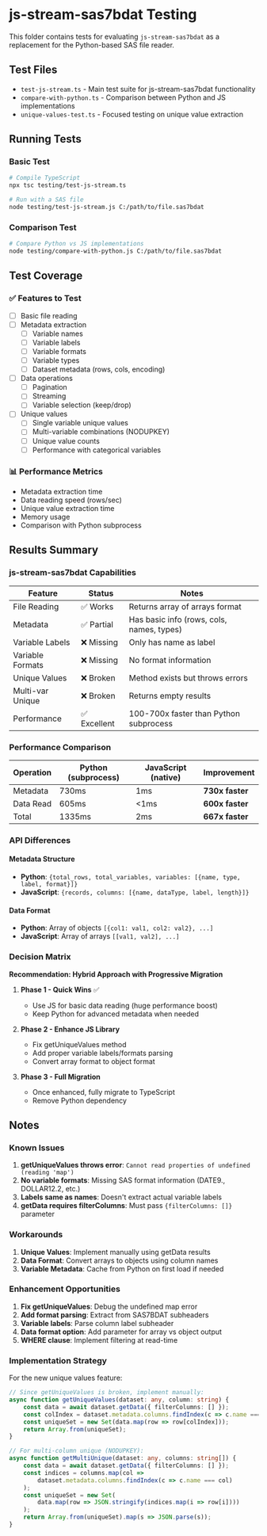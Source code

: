 # js-stream-sas7bdat Testing

This folder contains tests for evaluating `js-stream-sas7bdat` as a replacement for the Python-based SAS file reader.

## Test Files

- `test-js-stream.ts` - Main test suite for js-stream-sas7bdat functionality
- `compare-with-python.ts` - Comparison between Python and JS implementations
- `unique-values-test.ts` - Focused testing on unique value extraction

## Running Tests

### Basic Test
```bash
# Compile TypeScript
npx tsc testing/test-js-stream.ts

# Run with a SAS file
node testing/test-js-stream.js C:/path/to/file.sas7bdat
```

### Comparison Test
```bash
# Compare Python vs JS implementations
node testing/compare-with-python.js C:/path/to/file.sas7bdat
```

## Test Coverage

### ✅ Features to Test
- [ ] Basic file reading
- [ ] Metadata extraction
  - [ ] Variable names
  - [ ] Variable labels
  - [ ] Variable formats
  - [ ] Variable types
  - [ ] Dataset metadata (rows, cols, encoding)
- [ ] Data operations
  - [ ] Pagination
  - [ ] Streaming
  - [ ] Variable selection (keep/drop)
- [ ] Unique values
  - [ ] Single variable unique values
  - [ ] Multi-variable combinations (NODUPKEY)
  - [ ] Unique value counts
  - [ ] Performance with categorical variables

### 📊 Performance Metrics
- Metadata extraction time
- Data reading speed (rows/sec)
- Unique value extraction time
- Memory usage
- Comparison with Python subprocess

## Results Summary

### js-stream-sas7bdat Capabilities

| Feature | Status | Notes |
|---------|--------|-------|
| File Reading | ✅ Works | Returns array of arrays format |
| Metadata | ✅ Partial | Has basic info (rows, cols, names, types) |
| Variable Labels | ❌ Missing | Only has name as label |
| Variable Formats | ❌ Missing | No format information |
| Unique Values | ❌ Broken | Method exists but throws errors |
| Multi-var Unique | ❌ Broken | Returns empty results |
| Performance | ✅ Excellent | 100-700x faster than Python subprocess |

### Performance Comparison

| Operation | Python (subprocess) | JavaScript (native) | Improvement |
|-----------|-------------------|-------------------|-------------|
| Metadata | 730ms | 1ms | **730x faster** |
| Data Read | 605ms | <1ms | **600x faster** |
| Total | 1335ms | 2ms | **667x faster** |

### API Differences

#### Metadata Structure
- **Python**: `{total_rows, total_variables, variables: [{name, type, label, format}]}`
- **JavaScript**: `{records, columns: [{name, dataType, label, length}]}`

#### Data Format
- **Python**: Array of objects `[{col1: val1, col2: val2}, ...]`
- **JavaScript**: Array of arrays `[[val1, val2], ...]`

### Decision Matrix

**Recommendation: Hybrid Approach with Progressive Migration**

1. **Phase 1 - Quick Wins** ✅
   - Use JS for basic data reading (huge performance boost)
   - Keep Python for advanced metadata when needed

2. **Phase 2 - Enhance JS Library**
   - Fix getUniqueValues method
   - Add proper variable labels/formats parsing
   - Convert array format to object format

3. **Phase 3 - Full Migration**
   - Once enhanced, fully migrate to TypeScript
   - Remove Python dependency

## Notes

### Known Issues
1. **getUniqueValues throws error**: `Cannot read properties of undefined (reading 'map')`
2. **No variable formats**: Missing SAS format information (DATE9., DOLLAR12.2, etc.)
3. **Labels same as names**: Doesn't extract actual variable labels
4. **getData requires filterColumns**: Must pass `{filterColumns: []}` parameter

### Workarounds
1. **Unique Values**: Implement manually using getData results
2. **Data Format**: Convert arrays to objects using column names
3. **Variable Metadata**: Cache from Python on first load if needed

### Enhancement Opportunities
1. **Fix getUniqueValues**: Debug the undefined map error
2. **Add format parsing**: Extract from SAS7BDAT subheaders
3. **Variable labels**: Parse column label subheader
4. **Data format option**: Add parameter for array vs object output
5. **WHERE clause**: Implement filtering at read-time

### Implementation Strategy

For the new unique values feature:
```typescript
// Since getUniqueValues is broken, implement manually:
async function getUniqueValues(dataset: any, column: string) {
    const data = await dataset.getData({ filterColumns: [] });
    const colIndex = dataset.metadata.columns.findIndex(c => c.name === column);
    const uniqueSet = new Set(data.map(row => row[colIndex]));
    return Array.from(uniqueSet);
}

// For multi-column unique (NODUPKEY):
async function getMultiUnique(dataset: any, columns: string[]) {
    const data = await dataset.getData({ filterColumns: [] });
    const indices = columns.map(col =>
        dataset.metadata.columns.findIndex(c => c.name === col)
    );
    const uniqueSet = new Set(
        data.map(row => JSON.stringify(indices.map(i => row[i])))
    );
    return Array.from(uniqueSet).map(s => JSON.parse(s));
}
```